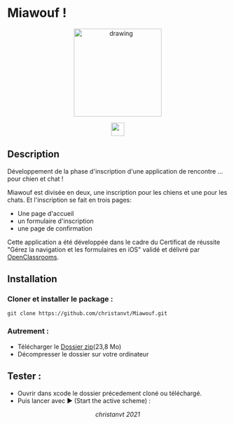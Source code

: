 # Miawouf !

<p align="center">
<img src="https://github.com/christanvt/Miawouf/blob/1630c406d6f56f723efcfd5611e07387126fa8ad/Miawouf/App%20Assets/Simulator%20Screen%20Recording%20-%20iPhone%2011%20Pro%20-%202021-11-04%20at%2017.13.58.gif" alt="drawing" style="width:200px;"/>
  </p>
<p align="center">
  <a href="https://www.apple.com/swift/"><img height="30" src="https://img.shields.io/badge/Swift-lightgrey?style=flat&logo=swift&logoColor=white&labelColor=orange&link=http://left&link=http://right"></a>
  
</p>

## Description

<p>Développement de la phase d'inscription d'une application de rencontre ... pour chien et chat !</p>
<p>Miawouf est divisée en deux, une inscription pour les chiens et une pour les chats. Et l'inscription se fait en trois pages:</p>

- Une page d'accueil
- un formulaire d'inscription
- une page de confirmation
<p>

Cette application a été développée dans le cadre du Certificat de réussite "Gérez la navigation et les formulaires en iOS" validé et délivré par [OpenClassrooms](https://openclassrooms.com/fr/courses/4504841).

</p>

## Installation

### Cloner et installer le package :

    git clone https://github.com/christanvt/Miawouf.git

### Autrement :

- Télécharger le [Dossier zip](https://github.com/christanvt/Miawouf/archive/refs/heads/main.zip)(23,8 Mo)
- Décompresser le dossier sur votre ordinateur

## Tester :

- Ouvrir dans xcode le dossier précedement cloné ou téléchargé.
- Puis lancer avec ▶︎ (Start the active scheme) :

<p align="center"><em>christanvt 2021</em></p>
